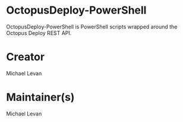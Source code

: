 # OctopusDeploy-PowerShell
OctopusDeploy-PowerShell is PowerShell scripts wrapped around the Octopus Deploy REST API.

# Creator
Michael Levan

# Maintainer(s)
Michael Levan
